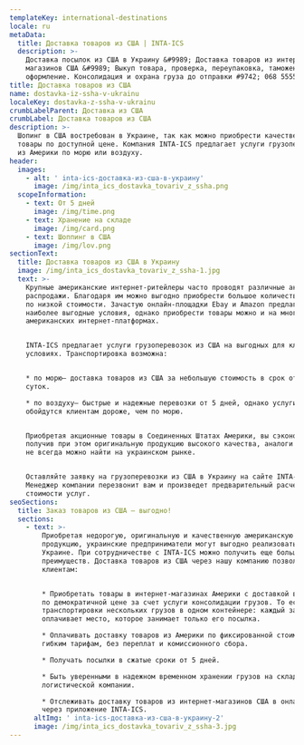 ```yaml
---
templateKey: international-destinations
locale: ru
metaData:
  title: Доставка товаров из США | INTA-ICS
  description: >-
    Доставка посылок из США в Украину &#9989; Доставка товаров из интернет
    магазинов США &#9989; Выкуп товара, проверка, переупаковка, таможенное
    оформление. Консолидация и охрана груза до отправки #9742; 068 5555 999
title: Доставка товаров из США
name: dostavka-iz-ssha-v-ukrainu
localeKey: dostavka-z-ssha-v-ukrainu
crumbLabelParent: Доставка из США
crumbLabel: Доставка товаров из США
description: >-
  Шопинг в США востребован в Украине, так как можно приобрести качественные
  товары по доступной цене. Компания INTA-ICS предлагает услуги грузоперевозок
  из Америки по морю или воздуху.
header:
  images:
    - alt: ' inta-ics-доставка-из-сша-в-украину'
      image: /img/inta_ics_dostavka_tovariv_z_ssha.png
  scopeInformation:
    - text: От 5 дней
      image: /img/time.png
    - text: Хранение на складе
      image: /img/card.png
    - text: Шоппинг в США
      image: /img/lov.png
sectionText:
  title: Доставка товаров из США в Украину
  image: /img/inta_ics_dostavka_tovariv_z_ssha-1.jpg
  text: >-
    Крупные американские интернет-ритейлеры часто проводят различные акции и
    распродажи. Благодаря им можно выгодно приобрести большое количество товаров
    по низкой стоимости. Зачастую онлайн-площадки Ebay и Amazon предлагают
    наиболее выгодные условия, однако приобрести товары можно и на многих других
    американских интернет-платформах.


    INTA-ICS предлагает услуги грузоперевозок из США на выгодных для клиентов
    условиях. Транспортировка возможна:


    * по морю— доставка товаров из США за небольшую стоимость в срок от 35
    суток.

    * по воздуху— быстрые и надежные перевозки от 5 дней, однако услуги
    обойдутся клиентам дороже, чем по морю.


    Приобретая акционные товары в Соединенных Штатах Америки, вы сэкономите,
    получив при этом оригинальную продукцию высокого качества, аналоги которой
    не всегда можно найти на украинском рынке.


    Оставляйте заявку на грузоперевозки из США в Украину на сайте INTA-ICS.
    Менеджер компании перезвонит вам и произведет предварительный расчет
    стоимости услуг.
seoSections:
  title: Заказ товаров из США — выгодно!
  sections:
    - text: >-
        Приобретая недорогую, оригинальную и качественную американскую
        продукцию, украинские предприниматели могут выгодно реализовать ее в
        Украине. При сотрудничестве с INTA-ICS можно получить еще больше
        преимуществ. Доставка товаров из США через нашу компанию позволяет
        клиентам:


        * Приобретать товары в интернет-магазинах Америки с доставкой в Украину
        по демократичной цене за счет услуги консолидации грузов. То есть
        транспортировки нескольких грузов в одном контейнере: каждый заказчик
        оплачивает место, которое занимает только его посылка. 

        * Оплачивать доставку товаров из Америки по фиксированной стоимости и
        гибким тарифам, без переплат и комиссионного сбора.

        * Получать посылки в сжатые сроки от 5 дней.

        * Быть уверенными в надежном временном хранении грузов на складе
        логистической компании.

        * Отслеживать доставку товаров из интернет-магазинов США в онлайн-режиме
        через приложение INTA-ICS.
      altImg: ' inta-ics-доставка-из-сша-в-украину-2'
      image: /img/inta_ics_dostavka_tovariv_z_ssha-3.jpg
---
```

